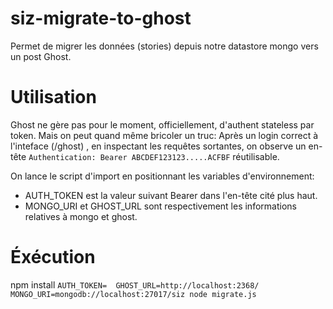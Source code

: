 # siz-migrate-to-ghost
Permet de migrer les données (stories) depuis notre datastore mongo vers un post Ghost.

# Utilisation
Ghost ne gère pas pour le moment, officiellement, d'authent stateless par token. Mais on peut quand même bricoler un truc: Après un login correct à l'inteface (/ghost) , en inspectant les requêtes sortantes, on observe un en-tête `Authentication: Bearer ABCDEF123123.....ACFBF` réutilisable.

On lance le script d'import en positionnant les variables d'environnement:
 - AUTH_TOKEN est la valeur suivant Bearer dans l'en-tête cité plus haut.
 - MONGO_URI et GHOST_URL sont respectivement les informations relatives à mongo et ghost.

# Éxécution
npm install
`AUTH_TOKEN=  GHOST_URL=http://localhost:2368/  MONGO_URI=mongodb://localhost:27017/siz node migrate.js`

